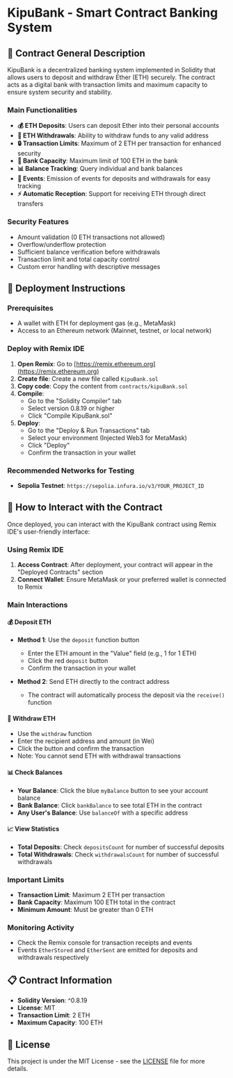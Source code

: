 # KipuBank - Smart Contract Banking System

## 📖 Contract General Description

KipuBank is a decentralized banking system implemented in Solidity that allows users to deposit and withdraw Ether (ETH) securely. The contract acts as a digital bank with transaction limits and maximum capacity to ensure system security and stability.

### Main Functionalities

- **💰 ETH Deposits**: Users can deposit Ether into their personal accounts
- **💸 ETH Withdrawals**: Ability to withdraw funds to any valid address
- **🔒 Transaction Limits**: Maximum of 2 ETH per transaction for enhanced security
- **🏦 Bank Capacity**: Maximum limit of 100 ETH in the bank
- **📊 Balance Tracking**: Query individual and bank balances
- **📝 Events**: Emission of events for deposits and withdrawals for easy tracking
- **⚡ Automatic Reception**: Support for receiving ETH through direct transfers

### Security Features

- Amount validation (0 ETH transactions not allowed)
- Overflow/underflow protection
- Sufficient balance verification before withdrawals
- Transaction limit and total capacity control
- Custom error handling with descriptive messages

## 🚀 Deployment Instructions

### Prerequisites

- A wallet with ETH for deployment gas (e.g., MetaMask)
- Access to an Ethereum network (Mainnet, testnet, or local network)

### Deploy with Remix IDE

1. **Open Remix**: Go to [https://remix.ethereum.org](https://remix.ethereum.org)
2. **Create file**: Create a new file called `KipuBank.sol`
3. **Copy code**: Copy the content from `contracts/kipuBank.sol`
4. **Compile**: 
   - Go to the "Solidity Compiler" tab
   - Select version 0.8.19 or higher
   - Click "Compile KipuBank.sol"
5. **Deploy**:
   - Go to the "Deploy & Run Transactions" tab
   - Select your environment (Injected Web3 for MetaMask)
   - Click "Deploy"
   - Confirm the transaction in your wallet

### Recommended Networks for Testing
- **Sepolia Testnet**: `https://sepolia.infura.io/v3/YOUR_PROJECT_ID`

## 🤝 How to Interact with the Contract

Once deployed, you can interact with the KipuBank contract using Remix IDE's user-friendly interface:

### Using Remix IDE

1. **Access Contract**: After deployment, your contract will appear in the "Deployed Contracts" section
2. **Connect Wallet**: Ensure MetaMask or your preferred wallet is connected to Remix

### Main Interactions

#### 💰 Deposit ETH
- **Method 1**: Use the `deposit` function button
  - Enter the ETH amount in the "Value" field (e.g., 1 for 1 ETH)
  - Click the red `deposit` button
  - Confirm the transaction in your wallet

- **Method 2**: Send ETH directly to the contract address
  - The contract will automatically process the deposit via the `receive()` function

#### 💸 Withdraw ETH
- Use the `withdraw` function
- Enter the recipient address and amount (in Wei)
- Click the button and confirm the transaction
- Note: You cannot send ETH with withdrawal transactions

#### 📊 Check Balances
- **Your Balance**: Click the blue `myBalance` button to see your account balance
- **Bank Balance**: Click `bankBalance` to see total ETH in the contract
- **Any User's Balance**: Use `balanceOf` with a specific address

#### 📈 View Statistics
- **Total Deposits**: Check `depositsCount` for number of successful deposits
- **Total Withdrawals**: Check `withdrawalsCount` for number of successful withdrawals

### Important Limits
- **Transaction Limit**: Maximum 2 ETH per transaction
- **Bank Capacity**: Maximum 100 ETH total in the contract
- **Minimum Amount**: Must be greater than 0 ETH

### Monitoring Activity
- Check the Remix console for transaction receipts and events
- Events `EtherStored` and `EtherSent` are emitted for deposits and withdrawals respectively

## 📋 Contract Information

- **Solidity Version**: ^0.8.19
- **License**: MIT
- **Transaction Limit**: 2 ETH
- **Maximum Capacity**: 100 ETH

## 📝 License

This project is under the MIT License - see the [LICENSE](LICENSE) file for more details. 